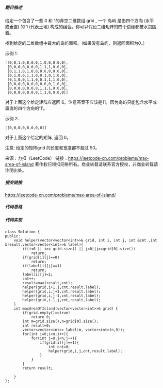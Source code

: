 ##### 题目描述
给定一个包含了一些 0 和 1的非空二维数组 grid , 一个 岛屿 是由四个方向 (水平或垂直) 的 1 (代表土地) 构成的组合。你可以假设二维矩阵的四个边缘都被水包围着。

找到给定的二维数组中最大的岛屿面积。(如果没有岛屿，则返回面积为0。)

示例 1:
```
[[0,0,1,0,0,0,0,1,0,0,0,0,0],
 [0,0,0,0,0,0,0,1,1,1,0,0,0],
 [0,1,1,0,1,0,0,0,0,0,0,0,0],
 [0,1,0,0,1,1,0,0,1,0,1,0,0],
 [0,1,0,0,1,1,0,0,1,1,1,0,0],
 [0,0,0,0,0,0,0,0,0,0,1,0,0],
 [0,0,0,0,0,0,0,1,1,1,0,0,0],
 [0,0,0,0,0,0,0,1,1,0,0,0,0]]
 ```
对于上面这个给定矩阵应返回 6。注意答案不应该是11，因为岛屿只能包含水平或垂直的四个方向的‘1’。

示例 2:
```
[[0,0,0,0,0,0,0,0]]
```
对于上面这个给定的矩阵, 返回 0。

注意: 给定的矩阵grid 的长度和宽度都不超过 50。

来源：力扣（LeetCode）
链接：https://leetcode-cn.com/problems/max-area-of-island
著作权归领扣网络所有。商业转载请联系官方授权，非商业转载请注明出处。


##### 提交链接


https://leetcode-cn.com/problems/max-area-of-island/

##### 代码思路




##### 代码实现

```
class Solution {
public:
    void helper(vector<vector<int>>& grid, int i, int j, int &cnt ,int &result,vector<vector<int>>& label){
        if(i<0 || i>= grid.size() || j<0||j>=grid[0].size())
            return;
        if(grid[i][j]==0)
            return;
        if(label[i][j]==1)
            return;
        label[i][j]=1;
        cnt++;
        result=max(result,cnt);
        helper(grid,i+1,j,cnt,result,label);
        helper(grid,i,j+1,cnt,result,label);
        helper(grid,i,j-1,cnt,result,label);
        helper(grid,i-1,j,cnt,result,label);
    }
    int maxAreaOfIsland(vector<vector<int>>& grid) {
        if(grid.empty()==true)
            return 0;
        int m=grid.size(),n=grid[0].size();
        int result=0;
        vector<vector<int>> label(m, vector<int>(n,0));
        for(int i=0;i<m;i++){
            for(int j=0;j<n;j++){
                if(grid[i][j]==1){
                    int cnt=0;
                    helper(grid,i,j,cnt,result,label);
                }
            }
        }
        return result;
        
    }
};


```

